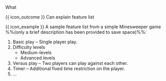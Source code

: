 <span id="title">What</span>

<span id="prereqs"></span>

<span id="outcomes">{{ icon_outcome }} Can explain feature list</span>

<div id="body">

<box type="definition" seamless>
<include src="../../../common/definitions.md#def-feature-list" />
</box>

<box>

{{ icon_example }} A sample feature list from a simple Minesweeper game %%(only a brief description has been provided to save space)%%:

1. Basic play – Single player play.
2. Difficulty levels
   * Medium-levels
   * Advanced levels
3. Versus play – Two players can play against each other.
4. Timer – Additional fixed time restriction on the player.
5. ...

</box>

</div>

<div id="extras">
</div>